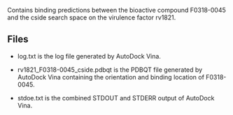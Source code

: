 Contains binding predictions between the bioactive compound F0318-0045 and the cside search space on the virulence factor rv1821.

## Files

- log.txt is the log file generated by AutoDock Vina.

- rv1821_F0318-0045_cside.pdbqt is the PDBQT file generated by AutoDock Vina containing the orientation and binding location of F0318-0045.

- stdoe.txt is the combined STDOUT and STDERR output of AutoDock Vina.


